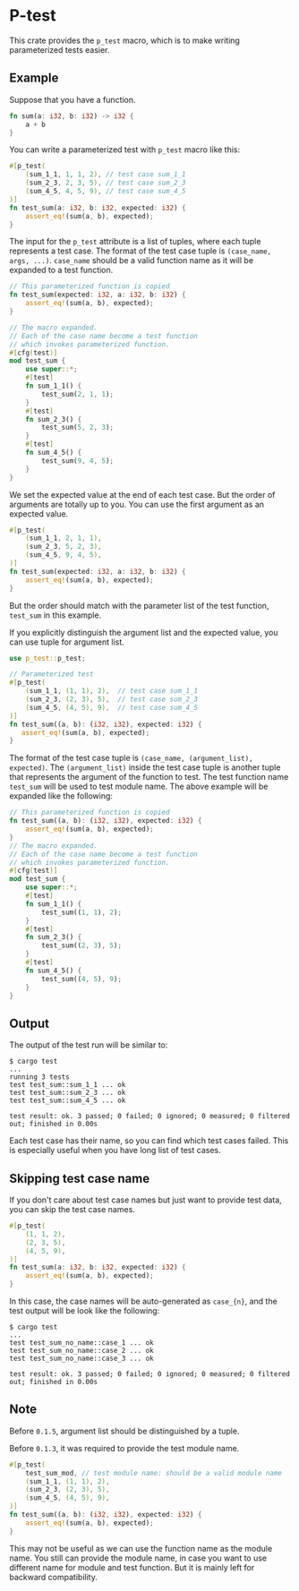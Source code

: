 # P-test
This crate provides the `p_test` macro, which is to make writing
parameterized tests easier.

## Example
Suppose that you have a function.

```rust
fn sum(a: i32, b: i32) -> i32 {
    a + b
}
```

You can write a parameterized test with `p_test` macro like this:

```rust
#[p_test(
    (sum_1_1, 1, 1, 2), // test case sum_1_1
    (sum_2_3, 2, 3, 5), // test case sum_2_3
    (sum_4_5, 4, 5, 9), // test case sum_4_5
)]
fn test_sum(a: i32, b: i32, expected: i32) {
    assert_eq!(sum(a, b), expected);
}
```

The input for the `p_test` attribute is a list of tuples, where each
tuple represents a test case. The format of the test case tuple is
`(case_name, args, ...)`. `case_name` should be a valid function name
as it will be expanded to a test function.

```rust
// This parameterized function is copied
fn test_sum(expected: i32, a: i32, b: i32) {
    assert_eq!(sum(a, b), expected);
}

// The macro expanded.
// Each of the case name become a test function
// which invokes parameterized function.
#[cfg(test)]
mod test_sum {
    use super::*;
    #[test]
    fn sum_1_1() {
        test_sum(2, 1, 1);
    }
    #[test]
    fn sum_2_3() {
        test_sum(5, 2, 3);
    }
    #[test]
    fn sum_4_5() {
        test_sum(9, 4, 5);
    }
}
```


We set the expected value at the end of each test case. But the order
of arguments are totally up to you. You can use the first argument as
an expected value.

```rust
#[p_test(
    (sum_1_1, 2, 1, 1),
    (sum_2_3, 5, 2, 3),
    (sum_4_5, 9, 4, 5),
)]
fn test_sum(expected: i32, a: i32, b: i32) {
    assert_eq!(sum(a, b), expected);
}
```

But the order should match with the parameter list of the test
function, `test_sum` in this example.

If you explicitly distinguish the argument list and the expected
value, you can use tuple for argument list.

```rust
use p_test::p_test;

// Parameterized test
#[p_test(
    (sum_1_1, (1, 1), 2),  // test case sum_1_1
    (sum_2_3, (2, 3), 5),  // test case sum_2_3
    (sum_4_5, (4, 5), 9),  // test case sum_4_5
)]
fn test_sum((a, b): (i32, i32), expected: i32) {
   assert_eq!(sum(a, b), expected);
}
```

The format of the test case tuple is `(case_name, (argument_list),
expected)`. The `(argument_list)` inside the test case tuple is
another tuple that represents the argument of the function to
test. The test function name `test_sum` will be used to test module
name. The above example will be expanded like the following:

```rust
// This parameterized function is copied
fn test_sum((a, b): (i32, i32), expected: i32) {
    assert_eq!(sum(a, b), expected);
}
// The macro expanded.
// Each of the case name become a test function
// which invokes parameterized function.
#[cfg(test)]
mod test_sum {
    use super::*;
    #[test]
    fn sum_1_1() {
        test_sum((1, 1), 2);
    }
    #[test]
    fn sum_2_3() {
        test_sum((2, 3), 5);
    }
    #[test]
    fn sum_4_5() {
        test_sum((4, 5), 9);
    }
}
```

## Output
The output of the test run will be similar to:

```console
$ cargo test
...
running 3 tests
test test_sum::sum_1_1 ... ok
test test_sum::sum_2_3 ... ok
test test_sum::sum_4_5 ... ok

test result: ok. 3 passed; 0 failed; 0 ignored; 0 measured; 0 filtered out; finished in 0.00s
```

Each test case has their name, so you can find which test cases
failed.  This is especially useful when you have long list of test
cases.

## Skipping test case name
If you don't care about test case names but just want to provide test
data, you can skip the test case names.

```rust
#[p_test(
    (1, 1, 2),
    (2, 3, 5),
    (4, 5, 9),
)]
fn test_sum(a: i32, b: i32, expected: i32) {
    assert_eq!(sum(a, b), expected);
}
```

In this case, the case names will be auto-generated as `case_{n}`, and
the test output will be look like the following:
```console
$ cargo test
...
test test_sum_no_name::case_1 ... ok
test test_sum_no_name::case_2 ... ok
test test_sum_no_name::case_3 ... ok

test result: ok. 3 passed; 0 failed; 0 ignored; 0 measured; 0 filtered out; finished in 0.00s
```

## Note
Before `0.1.5`, argument list should be distinguished by a tuple.

Before `0.1.3`, it was required to provide the test module name.

```rust
#[p_test(
    test_sum_mod, // test module name: should be a valid module name
    (sum_1_1, (1, 1), 2),
    (sum_2_3, (2, 3), 5),
    (sum_4_5, (4, 5), 9),
)]
fn test_sum((a, b): (i32, i32), expected: i32) {
    assert_eq!(sum(a, b), expected);
}
```

This may not be useful as we can use the function name as the module
name. You still can provide the module name, in case you want to use
different name for module and test function. But it is mainly left for
backward compatibility.
